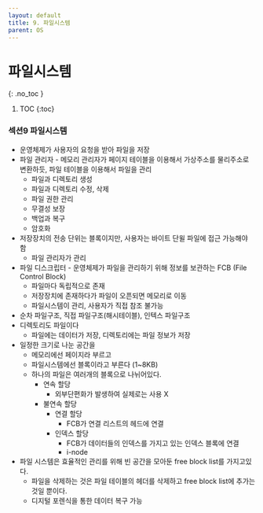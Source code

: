 ```yaml
---
layout: default
title: 9. 파일시스템
parent: OS
---
```


# 파일시스템
{: .no_toc }

1. TOC
{:toc}

### 섹션9 파일시스템

- 운영체제가 사용자의 요청을 받아 파일을 저장
- 파일 관리자 - 메모리 관리자가 페이지 테이블을 이용해서 가상주소를 물리주소로 변환하듯, 파일 테이블을 이용해서 파일을 관리
  - 파일과 디렉토리 생성
  - 파일과 디렉토리 수정, 삭제
  - 파일 권한 관리
  - 무결성 보장
  - 백업과 복구
  - 암호화
- 저장장치의 전송 단위는 블록이지만, 사용자는 바이트 단윌 파일에 접근 가능해야 함
  - 파일 관리자가 관리
- 파일 디스크립터 - 운영체제가 파일을 관리하기 위해 정보를 보관하는 FCB (File Control Block)
  - 파일마다 독립적으로 존재
  - 저장장치에 존재하다가 파일이 오픈되면 메모리로 이동
  - 파일시스템이 관리, 사용자가 직접 참조 불가능
- 순차 파일구조, 직접 파일구조(해시테이블), 인텍스 파일구조
- 디렉토리도 파일이다
  - 파일에는 데이터가 저장, 디렉토리에는 파일 정보가 저장
- 일정한 크기로 나눈 공간을
  - 메모리에선 페이지라 부르고
  - 파일시스템에선 블록이라고 부른다 (1~8KB)
  - 하나의 파일은 여러개의 블록으로 나뉘어있다.
    - 연속 할당
      - 외부단편화가 발생하여 실제로는 사용 X
    - 불연속 할당
      - 연결 할당
        - FCB가 연결 리스트의 헤드에 연결
      - 인덱스 할당
        - FCB가 데이터들의 인덱스를 가지고 있는 인덱스 블록에 연결
        - i-node
- 파일 시스템은 효율적인 관리를 위해 빈 공간을 모아둔 free block list를 가지고있다.
  - 파일을 삭제하는 것은 파일 테이블의 헤더를 삭제하고 free block list에 추가는 것일 뿐이다.
  - 디지털 포렌식을 통한 데이터 복구 가능